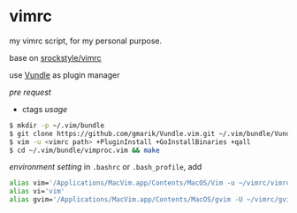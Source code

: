 vimrc
=====

my vimrc script, for my personal purpose.

base on [srockstyle/vimrc](https://github.com/srockstyle/vimrc)

use [Vundle](https://github.com/gmarik/Vundle.vim) as plugin manager

*pre request*
- ctags
*usage*
```bash
$ mkdir -p ~/.vim/bundle
$ git clone https://github.com/gmarik/Vundle.vim.git ~/.vim/bundle/Vundle.vim
$ vim -u <vimrc path> +PluginInstall +GoInstallBinaries +qall
$ cd ~/.vim/bundle/vimproc.vim && make
```

*environment setting*
in ```.bashrc``` or ```.bash_profile```, add
```bash
alias vim='/Applications/MacVim.app/Contents/MacOS/Vim -u ~/vimrc/vimrc'
alias vi='vim'
alias gvim='/Applications/MacVim.app/Contents/MacOS/gvim -U ~/vimrc/gvimrc'

```
